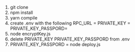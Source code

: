 1. git clone
2. npm install
3. yarn compile
4. create .env with the following
   RPC_URL = <ganache rpc url>
   PRIVATE_KEY = <private key of any free account>
   PRIVATE_KEY_PASSPORD= <your password>
5. node encryptKey.js
6. delete PRIVATE_KEY PRIVATE_KEY_PASSPORD from .env
7. PRIVATE_KEY_PASSPORD = <your password> node deploy.js
